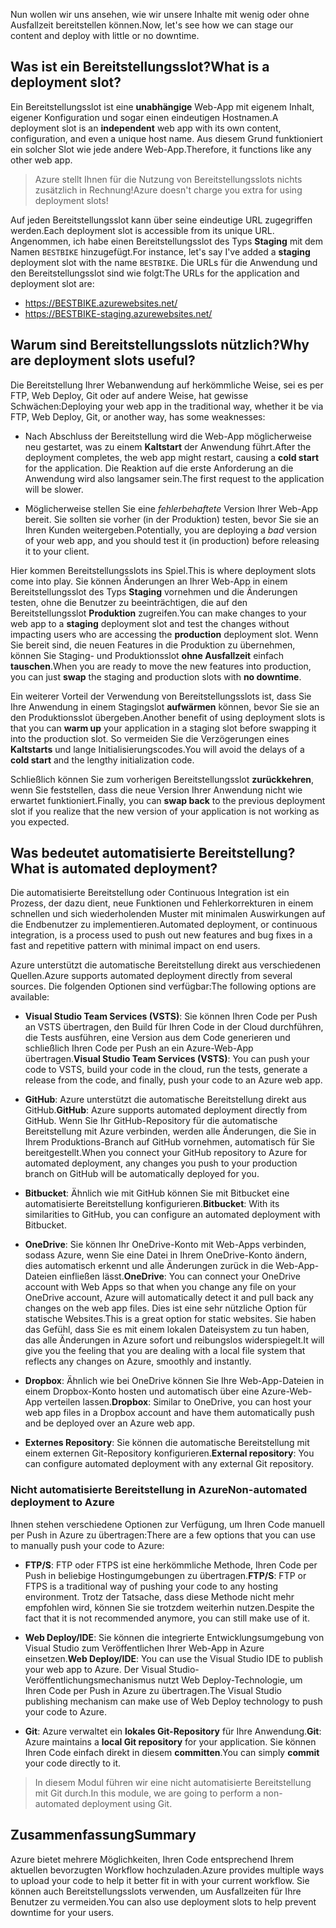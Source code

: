 <span data-ttu-id="8be56-101">Nun wollen wir uns ansehen, wie wir unsere Inhalte mit wenig oder ohne Ausfallzeit bereitstellen können.</span><span class="sxs-lookup"><span data-stu-id="8be56-101">Now, let's see how we can stage our content and deploy with little or no downtime.</span></span>

## <a name="what-is-a-deployment-slot"></a><span data-ttu-id="8be56-102">Was ist ein Bereitstellungsslot?</span><span class="sxs-lookup"><span data-stu-id="8be56-102">What is a deployment slot?</span></span>

<span data-ttu-id="8be56-103">Ein Bereitstellungsslot ist eine **unabhängige** Web-App mit eigenem Inhalt, eigener Konfiguration und sogar einen eindeutigen Hostnamen.</span><span class="sxs-lookup"><span data-stu-id="8be56-103">A deployment slot is an **independent** web app with its own content, configuration, and even a unique host name.</span></span> <span data-ttu-id="8be56-104">Aus diesem Grund funktioniert ein solcher Slot wie jede andere Web-App.</span><span class="sxs-lookup"><span data-stu-id="8be56-104">Therefore, it functions like any other web app.</span></span>

> <span data-ttu-id="8be56-105">Azure stellt Ihnen für die Nutzung von Bereitstellungsslots nichts zusätzlich in Rechnung!</span><span class="sxs-lookup"><span data-stu-id="8be56-105">Azure doesn't charge you extra for using deployment slots!</span></span>

<span data-ttu-id="8be56-106">Auf jeden Bereitstellungsslot kann über seine eindeutige URL zugegriffen werden.</span><span class="sxs-lookup"><span data-stu-id="8be56-106">Each deployment slot is accessible from its unique URL.</span></span> <span data-ttu-id="8be56-107">Angenommen, ich habe einen Bereitstellungsslot des Typs **Staging** mit dem Namen `BESTBIKE` hinzugefügt.</span><span class="sxs-lookup"><span data-stu-id="8be56-107">For instance, let's say I've added a **staging** deployment slot with the name `BESTBIKE`.</span></span> <span data-ttu-id="8be56-108">Die URLs für die Anwendung und den Bereitstellungsslot sind wie folgt:</span><span class="sxs-lookup"><span data-stu-id="8be56-108">The URLs for the application and deployment slot are:</span></span>

- https://BESTBIKE.azurewebsites.net/
- https://BESTBIKE-staging.azurewebsites.net/

## <a name="why-are-deployment-slots-useful"></a><span data-ttu-id="8be56-109">Warum sind Bereitstellungsslots nützlich?</span><span class="sxs-lookup"><span data-stu-id="8be56-109">Why are deployment slots useful?</span></span>

<span data-ttu-id="8be56-110">Die Bereitstellung Ihrer Webanwendung auf herkömmliche Weise, sei es per FTP, Web Deploy, Git oder auf andere Weise, hat gewisse Schwächen:</span><span class="sxs-lookup"><span data-stu-id="8be56-110">Deploying your web app in the traditional way, whether it be via FTP, Web Deploy, Git, or another way, has some weaknesses:</span></span>

- <span data-ttu-id="8be56-111">Nach Abschluss der Bereitstellung wird die Web-App möglicherweise neu gestartet, was zu einem **Kaltstart** der Anwendung führt.</span><span class="sxs-lookup"><span data-stu-id="8be56-111">After the deployment completes, the web app might restart, causing a **cold start** for the application.</span></span> <span data-ttu-id="8be56-112">Die Reaktion auf die erste Anforderung an die Anwendung wird also langsamer sein.</span><span class="sxs-lookup"><span data-stu-id="8be56-112">The first request to the application will be slower.</span></span>

- <span data-ttu-id="8be56-113">Möglicherweise stellen Sie eine *fehlerbehaftete* Version Ihrer Web-App bereit. Sie sollten sie vorher (in der Produktion) testen, bevor Sie sie an Ihren Kunden weitergeben.</span><span class="sxs-lookup"><span data-stu-id="8be56-113">Potentially, you are deploying a *bad* version of your web app, and you should test it (in production) before releasing it to your client.</span></span>

<span data-ttu-id="8be56-114">Hier kommen Bereitstellungsslots ins Spiel.</span><span class="sxs-lookup"><span data-stu-id="8be56-114">This is where deployment slots come into play.</span></span> <span data-ttu-id="8be56-115">Sie können Änderungen an Ihrer Web-App in einem Bereitstellungsslot des Typs **Staging** vornehmen und die Änderungen testen, ohne die Benutzer zu beeinträchtigen, die auf den Bereitstellungsslot **Produktion** zugreifen.</span><span class="sxs-lookup"><span data-stu-id="8be56-115">You can make changes to your web app to a **staging** deployment slot and test the changes without impacting users who are accessing the **production** deployment slot.</span></span> <span data-ttu-id="8be56-116">Wenn Sie bereit sind, die neuen Features in die Produktion zu übernehmen, können Sie Staging- und Produktionsslot **ohne Ausfallzeit** einfach **tauschen**.</span><span class="sxs-lookup"><span data-stu-id="8be56-116">When you are ready to move the new features into production, you can just **swap** the staging and production slots with **no downtime**.</span></span>

<span data-ttu-id="8be56-117">Ein weiterer Vorteil der Verwendung von Bereitstellungsslots ist, dass Sie Ihre Anwendung in einem Stagingslot **aufwärmen** können, bevor Sie sie an den Produktionsslot übergeben.</span><span class="sxs-lookup"><span data-stu-id="8be56-117">Another benefit of using deployment slots is that you can **warm up** your application in a staging slot before swapping it into the production slot.</span></span> <span data-ttu-id="8be56-118">So vermeiden Sie die Verzögerungen eines **Kaltstarts** und lange Initialisierungscodes.</span><span class="sxs-lookup"><span data-stu-id="8be56-118">You will avoid the delays of a **cold start** and the lengthy initialization code.</span></span>

<span data-ttu-id="8be56-119">Schließlich können Sie zum vorherigen Bereitstellungsslot **zurückkehren**, wenn Sie feststellen, dass die neue Version Ihrer Anwendung nicht wie erwartet funktioniert.</span><span class="sxs-lookup"><span data-stu-id="8be56-119">Finally, you can **swap back** to the previous deployment slot if you realize that the new version of your application is not working as you expected.</span></span>

## <a name="what-is-automated-deployment"></a><span data-ttu-id="8be56-120">Was bedeutet automatisierte Bereitstellung?</span><span class="sxs-lookup"><span data-stu-id="8be56-120">What is automated deployment?</span></span>

<span data-ttu-id="8be56-121">Die automatisierte Bereitstellung oder Continuous Integration ist ein Prozess, der dazu dient, neue Funktionen und Fehlerkorrekturen in einem schnellen und sich wiederholenden Muster mit minimalen Auswirkungen auf die Endbenutzer zu implementieren.</span><span class="sxs-lookup"><span data-stu-id="8be56-121">Automated deployment, or continuous integration, is a process used to push out new features and bug fixes in a fast and repetitive pattern with minimal impact on end users.</span></span>

<span data-ttu-id="8be56-122">Azure unterstützt die automatische Bereitstellung direkt aus verschiedenen Quellen.</span><span class="sxs-lookup"><span data-stu-id="8be56-122">Azure supports automated deployment directly from several sources.</span></span> <span data-ttu-id="8be56-123">Die folgenden Optionen sind verfügbar:</span><span class="sxs-lookup"><span data-stu-id="8be56-123">The following options are available:</span></span>

- <span data-ttu-id="8be56-124">**Visual Studio Team Services (VSTS)**: Sie können Ihren Code per Push an VSTS übertragen, den Build für Ihren Code in der Cloud durchführen, die Tests ausführen, eine Version aus dem Code generieren und schließlich Ihren Code per Push an ein Azure-Web-App übertragen.</span><span class="sxs-lookup"><span data-stu-id="8be56-124">**Visual Studio Team Services (VSTS)**: You can push your code to VSTS, build your code in the cloud, run the tests, generate a release from the code, and finally, push your code to an Azure web app.</span></span>

- <span data-ttu-id="8be56-125">**GitHub**: Azure unterstützt die automatische Bereitstellung direkt aus GitHub.</span><span class="sxs-lookup"><span data-stu-id="8be56-125">**GitHub**: Azure supports automated deployment directly from GitHub.</span></span> <span data-ttu-id="8be56-126">Wenn Sie Ihr GitHub-Repository für die automatische Bereitstellung mit Azure verbinden, werden alle Änderungen, die Sie in Ihrem Produktions-Branch auf GitHub vornehmen, automatisch für Sie bereitgestellt.</span><span class="sxs-lookup"><span data-stu-id="8be56-126">When you connect your GitHub repository to Azure for automated deployment, any changes you push to your production branch on GitHub will be automatically deployed for you.</span></span>

- <span data-ttu-id="8be56-127">**Bitbucket**: Ähnlich wie mit GitHub können Sie mit Bitbucket eine automatisierte Bereitstellung konfigurieren.</span><span class="sxs-lookup"><span data-stu-id="8be56-127">**Bitbucket**: With its similarities to GitHub, you can configure an automated deployment with Bitbucket.</span></span>

- <span data-ttu-id="8be56-128">**OneDrive**: Sie können Ihr OneDrive-Konto mit Web-Apps verbinden, sodass Azure, wenn Sie eine Datei in Ihrem OneDrive-Konto ändern, dies automatisch erkennt und alle Änderungen zurück in die Web-App-Dateien einfließen lässt.</span><span class="sxs-lookup"><span data-stu-id="8be56-128">**OneDrive**: You can connect your OneDrive account with Web Apps so that when you change any file on your OneDrive account, Azure will automatically detect it and pull back any changes on the web app files.</span></span> <span data-ttu-id="8be56-129">Dies ist eine sehr nützliche Option für statische Websites.</span><span class="sxs-lookup"><span data-stu-id="8be56-129">This is a great option for static websites.</span></span> <span data-ttu-id="8be56-130">Sie haben das Gefühl, dass Sie es mit einem lokalen Dateisystem zu tun haben, das alle Änderungen in Azure sofort und reibungslos widerspiegelt.</span><span class="sxs-lookup"><span data-stu-id="8be56-130">It will give you the feeling that you are dealing with a local file system that reflects any changes on Azure, smoothly and instantly.</span></span>

- <span data-ttu-id="8be56-131">**Dropbox**: Ähnlich wie bei OneDrive können Sie Ihre Web-App-Dateien in einem Dropbox-Konto hosten und automatisch über eine Azure-Web-App verteilen lassen.</span><span class="sxs-lookup"><span data-stu-id="8be56-131">**Dropbox**: Similar to OneDrive, you can host your web app files in a Dropbox account and have them automatically push and be deployed over an Azure web app.</span></span>

- <span data-ttu-id="8be56-132">**Externes Repository**: Sie können die automatische Bereitstellung mit einem externen Git-Repository konfigurieren.</span><span class="sxs-lookup"><span data-stu-id="8be56-132">**External repository**: You can configure automated deployment with any external Git repository.</span></span>

### <a name="non-automated-deployment-to-azure"></a><span data-ttu-id="8be56-133">Nicht automatisierte Bereitstellung in Azure</span><span class="sxs-lookup"><span data-stu-id="8be56-133">Non-automated deployment to Azure</span></span>

<span data-ttu-id="8be56-134">Ihnen stehen verschiedene Optionen zur Verfügung, um Ihren Code manuell per Push in Azure zu übertragen:</span><span class="sxs-lookup"><span data-stu-id="8be56-134">There are a few options that you can use to manually push your code to Azure:</span></span>

- <span data-ttu-id="8be56-135">**FTP/S**: FTP oder FTPS ist eine herkömmliche Methode, Ihren Code per Push in beliebige Hostingumgebungen zu übertragen.</span><span class="sxs-lookup"><span data-stu-id="8be56-135">**FTP/S**: FTP or FTPS is a traditional way of pushing your code to any hosting environment.</span></span> <span data-ttu-id="8be56-136">Trotz der Tatsache, dass diese Methode nicht mehr empfohlen wird, können Sie sie trotzdem weiterhin nutzen.</span><span class="sxs-lookup"><span data-stu-id="8be56-136">Despite the fact that it is not recommended anymore, you can still make use of it.</span></span>

- <span data-ttu-id="8be56-137">**Web Deploy/IDE**: Sie können die integrierte Entwicklungsumgebung von Visual Studio zum Veröffentlichen Ihrer Web-App in Azure einsetzen.</span><span class="sxs-lookup"><span data-stu-id="8be56-137">**Web Deploy/IDE**: You can use the Visual Studio IDE to publish your web app to Azure.</span></span> <span data-ttu-id="8be56-138">Der Visual Studio-Veröffentlichungsmechanismus nutzt Web Deploy-Technologie, um Ihren Code per Push in Azure zu übertragen.</span><span class="sxs-lookup"><span data-stu-id="8be56-138">The Visual Studio publishing mechanism can make use of Web Deploy technology to push your code to Azure.</span></span>

- <span data-ttu-id="8be56-139">**Git**: Azure verwaltet ein **lokales Git-Repository** für Ihre Anwendung.</span><span class="sxs-lookup"><span data-stu-id="8be56-139">**Git**: Azure maintains a **local Git repository** for your application.</span></span> <span data-ttu-id="8be56-140">Sie können Ihren Code einfach direkt in diesem **committen**.</span><span class="sxs-lookup"><span data-stu-id="8be56-140">You can simply **commit** your code directly to it.</span></span>

> <span data-ttu-id="8be56-141">In diesem Modul führen wir eine nicht automatisierte Bereitstellung mit Git durch.</span><span class="sxs-lookup"><span data-stu-id="8be56-141">In this module, we are going to perform a non-automated deployment using Git.</span></span>

## <a name="summary"></a><span data-ttu-id="8be56-142">Zusammenfassung</span><span class="sxs-lookup"><span data-stu-id="8be56-142">Summary</span></span>

<span data-ttu-id="8be56-143">Azure bietet mehrere Möglichkeiten, Ihren Code entsprechend Ihrem aktuellen bevorzugten Workflow hochzuladen.</span><span class="sxs-lookup"><span data-stu-id="8be56-143">Azure provides multiple ways to upload your code to help it better fit in with your current workflow.</span></span> <span data-ttu-id="8be56-144">Sie können auch Bereitstellungsslots verwenden, um Ausfallzeiten für Ihre Benutzer zu vermeiden.</span><span class="sxs-lookup"><span data-stu-id="8be56-144">You can also use deployment slots to help prevent downtime for your users.</span></span>
